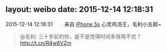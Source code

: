 layout: weibo
date: 2015-12-14 12:18:31
---
2015-12-14 12:18:31  &nbsp;&nbsp;&nbsp;&nbsp;&nbsp;&nbsp; 来自 <a href="sinaweibo://customweibosource" rel="nofollow">iPhone 5s</a>
心灵鸡汤王，毛利小五郎~
>  @毛利: 三十岁前的你，是不是觉得时间多得用不完？http://t.cn/R4w8VZm ​​​
